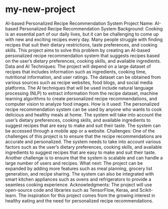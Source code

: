 # my-new-project
AI-based Personalized Recipe Recommendation System
Project Name: AI-based Personalized Recipe Recommendation System
Background: Cooking is an essential part of our daily lives, but it can be challenging to come up with new and exciting recipes every day. Many people struggle with finding recipes that suit their dietary restrictions, taste preferences, and cooking skills. This project aims to solve this problem by creating an AI-based personalized recipe recommendation system that suggests recipes based on the user’s dietary preferences, cooking skills, and available ingredients.
Data and AI Techniques: The project will depend on a large dataset of recipes that includes information such as ingredients, cooking time, nutritional information, and user ratings. The dataset can be obtained from various sources such as recipe websites, food blogs, and social media platforms. The AI techniques that will be used include natural language processing (NLP) to extract information from the recipe dataset, machine learning algorithms to create personalized recipe recommendations, and computer vision to analyze food images.
How is it used: The personalized recipe recommendation system can be used by anyone who wants to cook delicious and healthy meals at home. The system will take into account the user’s dietary preferences, cooking skills, and available ingredients to suggest recipes that are easy to make and suit their taste. The system can be accessed through a mobile app or a website.
Challenges: One of the challenges of this project is to ensure that the recipe recommendations are accurate and personalized. The system needs to take into account various factors such as the user’s dietary preferences, cooking skills, and available ingredients to suggest recipes that are easy to make and suit their taste. Another challenge is to ensure that the system is scalable and can handle a large number of users and recipes.
What next: The project can be expanded by adding more features such as meal planning, grocery list generation, and recipe sharing. The system can also be integrated with smart kitchen appliances such as ovens and refrigerators to provide a seamless cooking experience.
Acknowledgments: The project will use open-source code and libraries such as TensorFlow, Keras, and Scikit-learn. The inspiration for this project comes from the growing interest in healthy eating and the need for personalized recipe recommendations.

